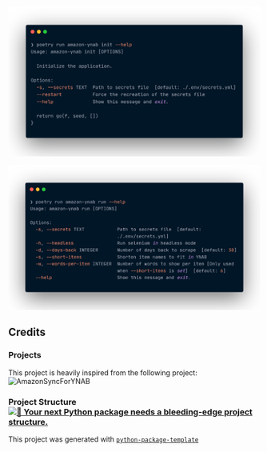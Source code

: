 ![Init Application](./assets/images/init_command.png)

![Run](./assets/images/run_command.png)
## Credits
### Projects
This project is heavily inspired from the following project:
![AmazonSyncForYNAB](https://github.com/davidz627/AmazonSyncForYNAB)

### Project Structure [![🚀 Your next Python package needs a bleeding-edge project structure.](https://img.shields.io/badge/python--package--template-%F0%9F%9A%80-brightgreen)](https://github.com/TezRomacH/python-package-template)

This project was generated with [`python-package-template`](https://github.com/TezRomacH/python-package-template)
